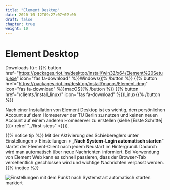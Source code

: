 ```yaml
---
title: "Element Desktop"
date: 2020-10-12T09:27:07+02:00
draft: false
chapter: true
weight: 10
---
```


# Element Desktop

Downloads für:
{{% button href="https://packages.riot.im/desktop/install/win32/x64/Element%20Setup.exe" icon="fas fa-download" %}}Windows{{% /button %}}
{{% button href="https://packages.riot.im/desktop/install/macos/Element.dmg" icon="fas fa-download" %}}macOS{{% /button %}}
{{% button href="/clients/install_linux/" icon="fas fa-download" %}}Linux{{% /button %}}

Nach einer Installation von Element Desktop ist es wichtig, den persönlichen Account auf dem Homeserver der TU Berlin zu nutzen und keinen neuen Account auf einem anderen Homeserver zu erstellen (siehe [Erste Schritte]({{< relref "../first-steps" >}})).

{{% notice tip %}}
Mit der Aktivierung des Schiebereglers unter Einstellungen > Einstellungen > „**Nach System-Login automatisch starten**“ startet der Element-Client nach jedem Neustart im Hintergrund. Dadurch wird man automatisch über neue Nachrichten informiert. Bei Verwendung von Element Web kann es schnell passieren, dass der Browser-Tab versehentlich geschlossen wird und wichtige Nachrichten verpasst werden.
{{% /notice %}}

![Einstellungen mit dem Punkt nach Systemstart automatisch starten markiert](/images/05_Settings_de.png)
